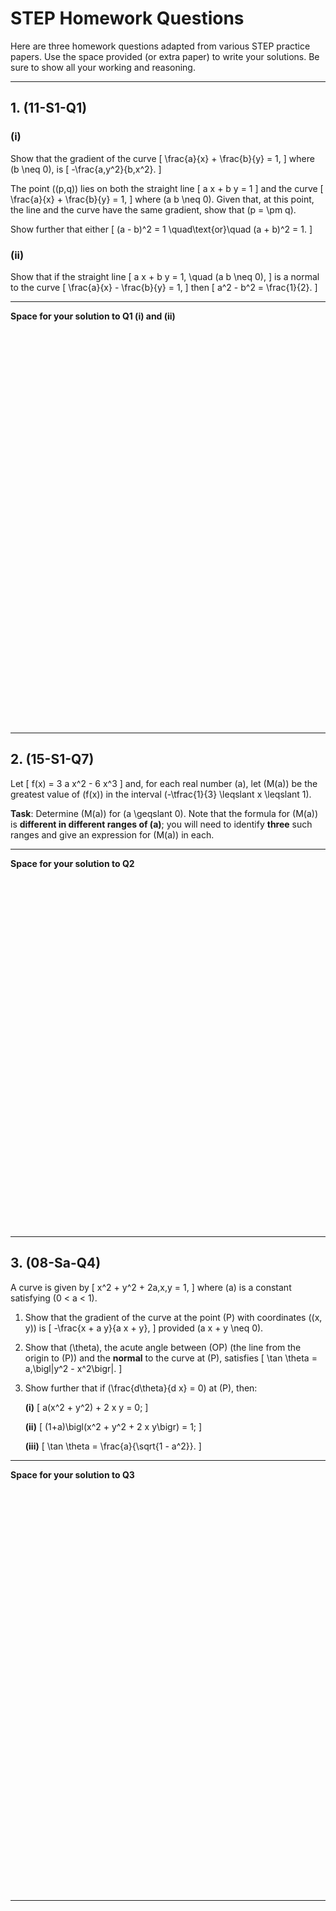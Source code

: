 
# STEP Homework Questions

Here are three homework questions adapted from various STEP practice papers. Use the space provided (or extra paper) to write your solutions. Be sure to show all your working and reasoning.

---

## 1. (11-S1-Q1)

### (i)

Show that the gradient of the curve
\[
\frac{a}{x} + \frac{b}{y} = 1,
\]
where \(b \neq 0\), is
\[
-\frac{a\,y^2}{b\,x^2}.
\]

The point \((p,q)\) lies on both the straight line
\[
a x + b y = 1
\]
and the curve
\[
\frac{a}{x} + \frac{b}{y} = 1,
\]
where \(a b \neq 0\). Given that, at this point, the line and the curve have the same gradient, show that \(p = \pm q\).

Show further that either
\[
(a - b)^2 = 1
\quad\text{or}\quad
(a + b)^2 = 1.
\]

### (ii)

Show that if the straight line 
\[
a x + b y = 1, \quad (a b \neq 0),
\]
is a normal to the curve
\[
\frac{a}{x} - \frac{b}{y} = 1,
\]
then
\[
a^2 - b^2 = \frac{1}{2}.
\]

---

**Space for your solution to Q1 (i) and (ii)**

```














































```

---

## 2. (15-S1-Q7)

Let
\[
f(x) = 3 a x^2 - 6 x^3
\]
and, for each real number \(a\), let \(M(a)\) be the greatest value of \(f(x)\) in the interval \(-\tfrac{1}{3} \leqslant x \leqslant 1\).

**Task**: Determine \(M(a)\) for \(a \geqslant 0\). Note that the formula for \(M(a)\) is **different in different ranges of \(a\)**; you will need to identify **three** such ranges and give an expression for \(M(a)\) in each.

---

**Space for your solution to Q2**

```









































```

---

## 3. (08-Sa-Q4)

A curve is given by
\[
x^2 + y^2 + 2a\,x\,y = 1,
\]
where \(a\) is a constant satisfying \(0 < a < 1\).

1. Show that the gradient of the curve at the point \(P\) with coordinates \((x, y)\) is
   \[
   -\frac{x + a y}{a x + y},
   \]
   provided \(a x + y \neq 0\).

2. Show that \(\theta\), the acute angle between \(OP\) (the line from the origin to \(P\)) and the **normal** to the curve at \(P\), satisfies
   \[
   \tan \theta = a\,\bigl|y^2 - x^2\bigr|.
   \]

3. Show further that if \(\frac{d\theta}{d x} = 0\) at \(P\), then:

   **(i)** 
   \[
   a(x^2 + y^2) + 2 x y = 0;
   \]

   **(ii)**
   \[
   (1+a)\bigl(x^2 + y^2 + 2 x y\bigr) = 1;
   \]

   **(iii)**
   \[
   \tan \theta = \frac{a}{\sqrt{1 - a^2}}.
   \]

---

**Space for your solution to Q3**

```















































```

---